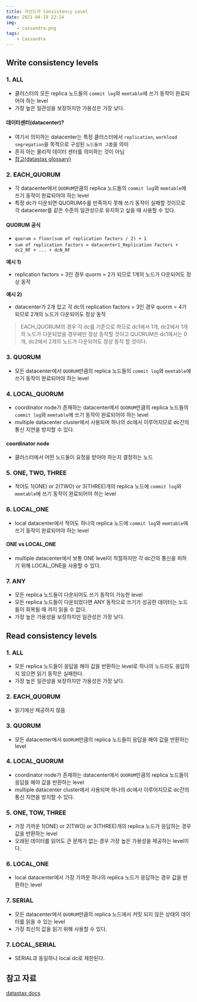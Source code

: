 ```yaml
---
title: 카산드라 Consistency Level
date: 2021-04-19 22:24
img: 
    - cassandra.png
tags: 
    - Cassandra
---
```


## Write consistency levels
### 1. ALL
- 클러스터의 모든 replica 노드들의 `commit log`와 `memtable`에 쓰기 동작이 완료되어야 하는 level
- 가장 높은 일관성을 보장하지만 가용성은 가장 낮다.

#### 데이터센터(datacenter)?
- 여기서 의미하는 datacenter는 특정 클러스터에서 `replication`, `workload segregation`을 목적으로 구성된 `노드들의 그룹`을 의미
- 흔히 아는 물리적 데이터 센터를 의미하는 것이 아님
- [참고(datastax glossary)](https://docs.datastax.com/en/glossary/doc/glossary/gloss_data_center.html)

### 2. EACH_QUORUM
- 각 datacenter에서 `QUORUM`만큼의 replica 노드들의 `commit log`와 `memtable`에 쓰기 동작이 완료되어야 하는 level
- 특정 dc가 다운되면 QUORUM수를 만족하지 못해 쓰기 동작이 실패할 것이므로 각 datacenter를 같은 수준의 일관성으로 유지하고 싶을 때 사용할 수 있다.

#### QUORUM 공식
- `quorum = floor(sum of replication factors / 2) + 1`
- `sum of replication factors = datacenter1_Replication Factors + dc2_RF + ... + dcN_RF`

**예시 1)**
- replication factors = 3인 경우 quorm = 2가 되므로 1개의 노드가 다운되어도 정상 동작

**예시 2)**
- datacenter가 2개 있고 각 dc의 replication factors = 3인 경우 quorm = 4가 되므로 2개의 노드가 다운되어도 정상 동작

> EACH_QUORUM의 경우 각 dc를 기준으로 하므로 dc1에서 1개, dc2에서 1개의 노드가 다운되었을 경우에만 정상 동작할 것이고 QUORUM은 dc1에서는 0개, dc2에서 2개의 노드가 다운되어도 정상 동작 할 것이다.

### 3. QUORUM
- 모든 datacenter에서 `QUORUM`만큼의 replica 노드들의 `commit log`와 `memtable`에 쓰기 동작이 완료되어야 하는 level

### 4. LOCAL_QUORUM
- coordinator node가 존재하는 datacenter에서 `QUORUM`만큼의 replica 노드들의 `commit log`와 `memtable`에 쓰기 동작이 완료되어야 하는 level
- multiple datacenter cluster에서 사용되며 하나의 dc에서 이루어지므로 dc간의 통신 지연을 방지할 수 있다.

#### coordinator node
- 클러스터에서 어떤 노드들이 요청을 받아야 하는지 결정하는 노드

### 5. ONE, TWO, THREE
- 적어도 1(ONE) or 2(TWO) or 3(THREE)개의 replica 노드에 `commit log`와 `memtable`에 쓰기 동작이 완료되어야 하는 level

### 6. LOCAL_ONE
- local datacenter에서 적어도 하나의 replica 노드에 `commit log`와 `memtable`에 쓰기 동작이 완료되어야 하는 level

#### ONE vs LOCAL_ONE
- multiple datacenter에서 보통 ONE level이 적절하지만 각 dc간의 통신을 피하기 위해 LOCAL_ONE을 사용할 수 있다. 

### 7. ANY
- 모든 replica 노드들이 다운되어도 쓰기 동작이 가능한 level
- 모든 replica 노드들이 다운되었다면 ANY 동작으로 쓰기가 성공한 데이터는 노드들이 회복될 때 까지 읽을 수 없다.
- 가장 높은 가용성을 보장하지만 일관성은 가장 낮다. 

## Read consistency levels
### 1. ALL
- 모든 replica 노드들이 응답을 해야 값을 반환하는 level로 하나의 노드라도 응답하지 않으면 읽기 동작은 실패한다.
- 가장 높은 일관성을 보장하지만 가용성은 가장 낮다.

### 2. EACH_QUORUM
- 읽기에선 제공하지 않음

### 3. QUORUM
- 모든 datacenter에서 `QUORUM`만큼의 replica 노드들이 응답을 해야 값을 반환하는 level

### 4. LOCAL_QUORUM
- coordinator node가 존재하는 datacenter에서 `QUORUM`만큼의 replica 노드들이 응답을 해야 값을 반환하는 level
- multiple datacenter cluster에서 사용되며 하나의 dc에서 이루어지므로 dc간의 통신 지연을 방지할 수 있다.

### 5. ONE, TOW, THREE
- 가장 가까운 1(ONE) or 2(TWO) or 3(THREE)개의 replica 노드가 응답하는 경우 값을 반환하는 level
- 오래된 데이터를 읽어도 큰 문제가 없는 경우 가장 높은 가용성을 제공하는 level이다.

### 6. LOCAL_ONE
- local datacenter에서 가장 가까운 하나의 replica 노드가 응답하는 경우 값을 반환하는 level

### 7. SERIAL
- 모든 datacenter에서 `QUORUM`만큼의 replica 노드에서 커밋 되지 않은 상태의 데이터를 읽을 수 있는 level
- 가장 최신의 값을 읽기 위해 사용할 수 있다.

### 7. LOCAL_SERIAL
- SERIAL과 동일하나 local dc로 제한된다.

## 참고 자료
[datastax docs](https://docs.datastax.com/en/cassandra-oss/3.0/cassandra/dml/dmlConfigConsistency.html)

